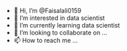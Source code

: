 - 👋 Hi, I’m @Faisalali0159
- 👀 I’m interested in data scientist 
- 🌱 I’m currently learning data scientist 
- 💞️ I’m looking to collaborate on ...
- 📫 How to reach me ...

<!---
Faisalali0159/Faisalali0159 is a ✨ special ✨ repository because its `README.md` (this file) appears on your GitHub profile.
You can click the Preview link to take a look at your changes.
--->
